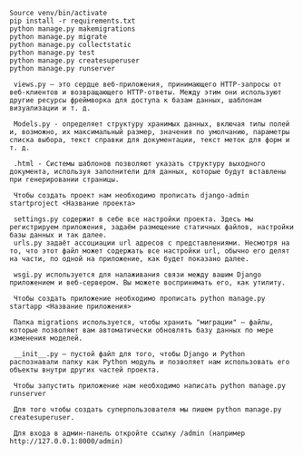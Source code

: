 ﻿   ```
   Source venv/bin/activate
   pip install -r requirements.txt
   python manage.py makemigrations
   python manage.py migrate
   python manage.py collectstatic
   python manage.py test 
   python manage.py createsuperuser
   python manage.py runserver
	
	views.py — это сердце веб-приложения, принимающего HTTP-запросы от веб-клиентов и возвращающего HTTP-ответы. Между этим они используют другие ресурсы фреймворка для доступа к базам данных, шаблонам визуализации и т. д.

	Models.py - определяет структуру хранимых данных, включая типы полей и, возможно, их максимальный размер, значения по умолчанию, параметры списка выбора, текст справки для документации, текст меток для форм и т. д.

	.html - Системы шаблонов позволяют указать структуру выходного документа, используя заполнители для данных, которые будут вставлены при генерировании страницы.

	Чтобы создать проект нам необходимо прописать django-admin startproject <Название проекта>

	settings.py содержит в себе все настройки проекта. Здесь мы регистрируем приложения, задаём размещение статичных файлов, настройки базы данных и так далее. 
	urls.py задаёт ассоциации url адресов с представлениями. Несмотря на то, что этот файл может содержать все настройки url, обычно его делят на части, по одной на приложение, как будет показано далее.
 
	wsgi.py используется для налаживания связи между вашим Django приложением и веб-сервером. Вы можете воспринимать его, как утилиту.
	
	Чтобы создать приложение необходимо прописать python manage.py startapp <Название приложения>

	Папка migrations используется, чтобы хранить "миграции" — файлы, которые позволяют вам автоматически обновлять базу данных по мере изменения моделей. 

	__init__.py — пустой файл для того, чтобы Django и Python распознавали папку как Python модуль и позволяет нам использовать его объекты внутри других частей проекта.

	Чтобы запустить приложение нам необходимо написать python manage.py runserver
	
	Для того чтобы создать суперпользователя мы пишем python manage.py createsuperuser.

	Для входа в админ-панель откройте ссылку /admin (например http://127.0.0.1:8000/admin)
